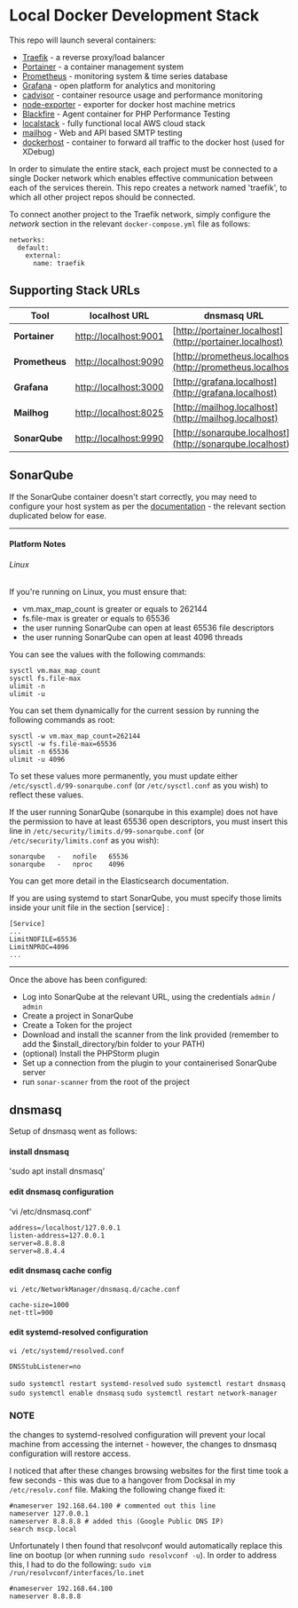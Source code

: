 # Local Docker Development Stack

This repo will launch several containers:

- [Traefik](https://traefik.io/) - a reverse proxy/load balancer
- [Portainer](https://www.portainer.io/) - a container management system
- [Prometheus](https://prometheus.io) - monitoring system & time series database
- [Grafana](http://grafana.com) - open platform for analytics and monitoring
- [cadvisor](https://github.com/google/cadvisor) - container resource usage and performance monitoring
- [node-exporter](https://github.com/prometheus/node_exporter) - exporter for docker host machine metrics
- [Blackfire](https://blackfire.io/) - Agent container for PHP Performance Testing
- [localstack](https://github.com/localstack/localstack) - fully functional local AWS cloud stack
- [mailhog](https://github.com/mailhog/MailHog) - Web and API based SMTP testing
- [dockerhost](https://github.com/qoomon/docker-host) - container to forward all traffic to the docker host (used for XDebug)

In order to simulate the entire stack, each project must be connected to a single Docker network which enables effective communication between each of the services therein. This repo creates a network named 'traefik', to which all other project repos should be connected.

To connect another project to the Traefik network, simply configure the *network* section in the relevant `docker-compose.yml` file as follows:

```
networks:
  default:
    external:
      name: traefik
```

## Supporting Stack URLs

|Tool|localhost URL|dnsmasq URL|
|---|---|---|
| **Portainer** | [http://localhost:9001](http://localhost:9001) | [http://portainer.localhost](http://portainer.localhost) |
| **Prometheus** | [http://localhost:9090](http://localhost:9090) | [http://prometheus.localhost](http://prometheus.localhost) |
| **Grafana** | [http://localhost:3000](http://localhost:3000) | [http://grafana.localhost](http://grafana.localhost) |
| **Mailhog** | [http://localhost:8025](http://localhost:8025) | [http://mailhog.localhost](http://mailhog.localhost) |
| **SonarQube** | [http://localhost:9990](http://localhost:9990) | [http://sonarqube.localhost](http://sonarqube.localhost) |

## SonarQube

If the SonarQube container doesn't start correctly, you may need to configure your host system as per the [documentation](https://docs.sonarqube.org/latest/requirements/requirements/) - the relevant section duplicated below for ease.

---
#### Platform Notes

###### Linux

If you're running on Linux, you must ensure that:

- vm.max_map_count is greater or equals to 262144
- fs.file-max is greater or equals to 65536
- the user running SonarQube can open at least 65536 file descriptors
- the user running SonarQube can open at least 4096 threads

You can see the values with the following commands:

```
sysctl vm.max_map_count
sysctl fs.file-max
ulimit -n
ulimit -u
```
You can set them dynamically for the current session by running the following commands as root:
```
sysctl -w vm.max_map_count=262144
sysctl -w fs.file-max=65536
ulimit -n 65536
ulimit -u 4096
```
To set these values more permanently, you must update either `/etc/sysctl.d/99-sonarqube.conf` (or `/etc/sysctl.conf` as you wish) to reflect these values.

If the user running SonarQube (sonarqube in this example) does not have the permission to have at least 65536 open descriptors, you must insert this line in `/etc/security/limits.d/99-sonarqube.conf` (or `/etc/security/limits.conf` as you wish):
```
sonarqube   -   nofile   65536
sonarqube   -   nproc    4096
```
You can get more detail in the Elasticsearch documentation.

If you are using systemd to start SonarQube, you must specify those limits inside your unit file in the section [service] :
```
[Service]
...
LimitNOFILE=65536
LimitNPROC=4096
...
```
---

Once the above has been configured: 

- Log into SonarQube at the relevant URL, using the credentials `admin` / `admin`
- Create a project in SonarQube
- Create a Token for the project
- Download and install the scanner from the link provided (remember to add the $install_directory/bin folder to your PATH)
- (optional) Install the PHPStorm plugin
- Set up a connection from the plugin to your containerised SonarQube server
- run `sonar-scanner` from the root of the project

## dnsmasq

Setup of dnsmasq went as follows:

#### install dnsmasq
'sudo apt install dnsmasq'
#### edit dnsmasq configuration
'vi /etc/dnsmasq.conf'
```
address=/localhost/127.0.0.1
listen-address=127.0.0.1
server=8.8.8.8
server=8.8.4.4
```
#### edit dnsmasq cache config
`vi /etc/NetworkManager/dnsmasq.d/cache.conf`
```
cache-size=1000
net-ttl=900
```
#### edit systemd-resolved configuration
`vi /etc/systemd/resolved.conf`
```
DNSStubListener=no
```
`sudo systemctl restart systemd-resolved`
`sudo systemctl restart dnsmasq`
`sudo systemctl enable dnsmasq`
`sudo systemctl restart network-manager`

### NOTE
the changes to systemd-resolved configuration will prevent your local machine from accessing the internet - however, the changes to dnsmasq configuration will restore access.

I noticed that after these changes browsing websites for the first time took a few seconds - this was due to a hangover from Docksal in my `/etc/resolv.conf` file. Making the following change fixed it:
```
#nameserver 192.168.64.100 # commented out this line
nameserver 127.0.0.1
nameserver 8.8.8.8 # added this (Google Public DNS IP)
search mscp.local
```
Unfortunately I then found that resolvconf would automatically replace this line on bootup (or when running `sudo resolvconf -u`). In order to address this, I had to do the following:
`sudo vim /run/resolvconf/interfaces/lo.inet`
```
#nameserver 192.168.64.100
nameserver 8.8.8.8
```
